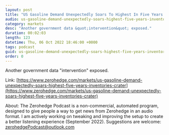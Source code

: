 ```yaml
---
layout: post
title: "US Gasoline Demand Unexpectedly Soars To Highest In Five Years As Inventories Crater"
audio: us-gasoline-demand-unexpectedly-soars-highest-five-years-inventories-crater-0
category: markets
desc: "Another government data &quot;intervention&quot; exposed."
duration: 00:02:03
length: 123
datetime: Thu, 06 Oct 2022 18:46:00 +0000
tags: podcast
guid: us-gasoline-demand-unexpectedly-soars-highest-five-years-inventories-crater-0
order: 0
---
```

Another government data &quot;intervention&quot; exposed.

Link: [https://www.zerohedge.com/markets/us-gasoline-demand-unexpectedly-soars-highest-five-years-inventories-crater](https://www.zerohedge.com/markets/us-gasoline-demand-unexpectedly-soars-highest-five-years-inventories-crater)

About: The Zerohedge Podcast is a non-commercial, automated program, designed to give people a way to get news from Zerohedge in an audio format.  I am actively working on tweaking and improving the setup to create a better listening experience (September 2022).  Suggestions are welcome: [zerohedgePodcast@outlook.com](mailto:zerohedgePodcast@outlook.com)